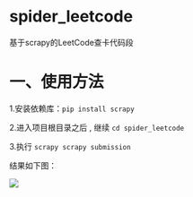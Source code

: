# spider_leetcode
基于scrapy的LeetCode查卡代码段

# 一、使用方法

1.安装依赖库：`pip install scrapy`

2.进入项目根目录之后 , 继续 `cd spider_leetcode`

3.执行 `scrapy scrapy submission`

结果如下图：

![](https://ws4.sinaimg.cn/large/006tKfTcgy1g0io3vwhthj31gy0sadms.jpg)

